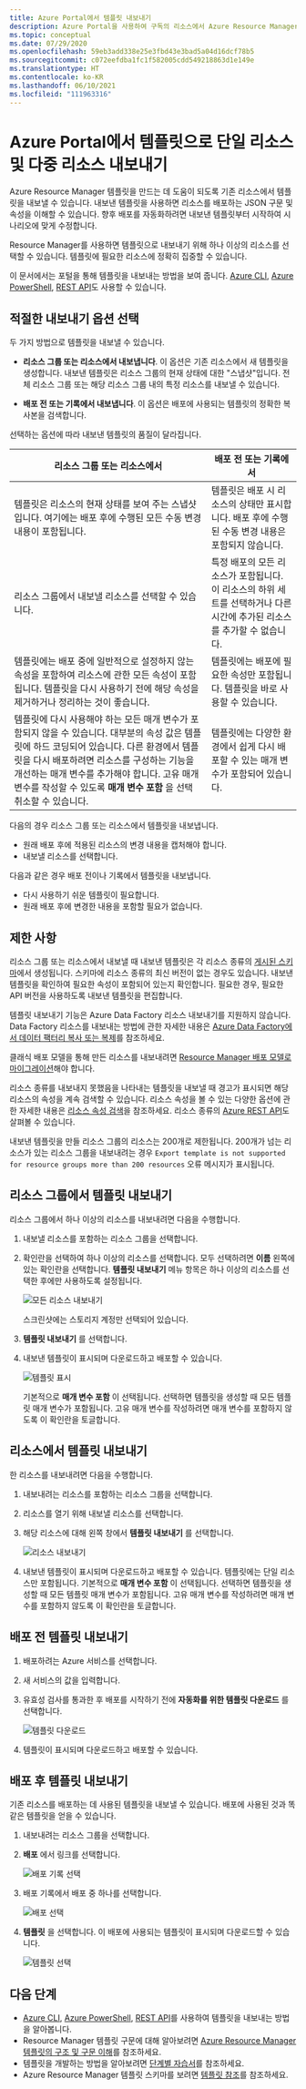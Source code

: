 ```yaml
---
title: Azure Portal에서 템플릿 내보내기
description: Azure Portal을 사용하여 구독의 리소스에서 Azure Resource Manager 템플릿을 내보냅니다.
ms.topic: conceptual
ms.date: 07/29/2020
ms.openlocfilehash: 59eb3add338e25e3fbd43e3bad5a04d16dcf78b5
ms.sourcegitcommit: c072eefdba1fc1f582005cdd549218863d1e149e
ms.translationtype: HT
ms.contentlocale: ko-KR
ms.lasthandoff: 06/10/2021
ms.locfileid: "111963316"
---
```

# <a name="single-and-multi-resource-export-to-a-template-in-azure-portal"></a>Azure Portal에서 템플릿으로 단일 리소스 및 다중 리소스 내보내기

Azure Resource Manager 템플릿을 만드는 데 도움이 되도록 기존 리소스에서 템플릿을 내보낼 수 있습니다. 내보낸 템플릿을 사용하면 리소스를 배포하는 JSON 구문 및 속성을 이해할 수 있습니다. 향후 배포를 자동화하려면 내보낸 템플릿부터 시작하여 시나리오에 맞게 수정합니다.

Resource Manager를 사용하면 템플릿으로 내보내기 위해 하나 이상의 리소스를 선택할 수 있습니다. 템플릿에 필요한 리소스에 정확히 집중할 수 있습니다.

이 문서에서는 포털을 통해 템플릿을 내보내는 방법을 보여 줍니다. [Azure CLI](../management/manage-resource-groups-cli.md#export-resource-groups-to-templates), [Azure PowerShell](../management/manage-resource-groups-powershell.md#export-resource-groups-to-templates), [REST API](/rest/api/resources/resourcegroups/exporttemplate)도 사용할 수 있습니다.

## <a name="choose-the-right-export-option"></a>적절한 내보내기 옵션 선택

두 가지 방법으로 템플릿을 내보낼 수 있습니다.

* **리소스 그룹 또는 리소스에서 내보냅니다**. 이 옵션은 기존 리소스에서 새 템플릿을 생성합니다. 내보낸 템플릿은 리소스 그룹의 현재 상태에 대한 "스냅샷"입니다. 전체 리소스 그룹 또는 해당 리소스 그룹 내의 특정 리소스를 내보낼 수 있습니다.

* **배포 전 또는 기록에서 내보냅니다**. 이 옵션은 배포에 사용되는 템플릿의 정확한 복사본을 검색합니다.

선택하는 옵션에 따라 내보낸 템플릿의 품질이 달라집니다.

| 리소스 그룹 또는 리소스에서 | 배포 전 또는 기록에서 |
| --------------------- | ----------------- |
| 템플릿은 리소스의 현재 상태를 보여 주는 스냅샷입니다. 여기에는 배포 후에 수행된 모든 수동 변경 내용이 포함됩니다. | 템플릿은 배포 시 리소스의 상태만 표시합니다. 배포 후에 수행된 수동 변경 내용은 포함되지 않습니다. |
| 리소스 그룹에서 내보낼 리소스를 선택할 수 있습니다. | 특정 배포의 모든 리소스가 포함됩니다. 이 리소스의 하위 세트를 선택하거나 다른 시간에 추가된 리소스를 추가할 수 없습니다. |
| 템플릿에는 배포 중에 일반적으로 설정하지 않는 속성을 포함하여 리소스에 관한 모든 속성이 포함됩니다. 템플릿을 다시 사용하기 전에 해당 속성을 제거하거나 정리하는 것이 좋습니다. | 템플릿에는 배포에 필요한 속성만 포함됩니다. 템플릿을 바로 사용할 수 있습니다. |
| 템플릿에 다시 사용해야 하는 모든 매개 변수가 포함되지 않을 수 있습니다. 대부분의 속성 값은 템플릿에 하드 코딩되어 있습니다. 다른 환경에서 템플릿을 다시 배포하려면 리소스를 구성하는 기능을 개선하는 매개 변수를 추가해야 합니다.  고유 매개 변수를 작성할 수 있도록 **매개 변수 포함** 을 선택 취소할 수 있습니다. | 템플릿에는 다양한 환경에서 쉽게 다시 배포할 수 있는 매개 변수가 포함되어 있습니다. |

다음의 경우 리소스 그룹 또는 리소스에서 템플릿을 내보냅니다.

* 원래 배포 후에 적용된 리소스의 변경 내용을 캡처해야 합니다.
* 내보낼 리소스를 선택합니다.

다음과 같은 경우 배포 전이나 기록에서 템플릿을 내보냅니다.

* 다시 사용하기 쉬운 템플릿이 필요합니다.
* 원래 배포 후에 변경한 내용을 포함할 필요가 없습니다.

## <a name="limitations"></a>제한 사항

리소스 그룹 또는 리소스에서 내보낼 때 내보낸 템플릿은 각 리소스 종류의 [게시된 스키마](https://github.com/Azure/azure-resource-manager-schemas/tree/master/schemas)에서 생성됩니다. 스키마에 리소스 종류의 최신 버전이 없는 경우도 있습니다. 내보낸 템플릿을 확인하여 필요한 속성이 포함되어 있는지 확인합니다. 필요한 경우, 필요한 API 버전을 사용하도록 내보낸 템플릿을 편집합니다.

템플릿 내보내기 기능은 Azure Data Factory 리소스 내보내기를 지원하지 않습니다. Data Factory 리소스를 내보내는 방법에 관한 자세한 내용은 [Azure Data Factory에서 데이터 팩터리 복사 또는 복제](../../data-factory/copy-clone-data-factory.md)를 참조하세요.

클래식 배포 모델을 통해 만든 리소스를 내보내려면 [Resource Manager 배포 모델로 마이그레이션](../../virtual-machines/migration-classic-resource-manager-overview.md)해야 합니다.

리소스 종류를 내보내지 못했음을 나타내는 템플릿을 내보낼 때 경고가 표시되면 해당 리소스의 속성을 계속 검색할 수 있습니다. 리소스 속성을 볼 수 있는 다양한 옵션에 관한 자세한 내용은 [리소스 속성 검색](view-resources.md)을 참조하세요. 리소스 종류의 [Azure REST API](/rest/api/azure/)도 살펴볼 수 있습니다.

내보낸 템플릿을 만들 리소스 그룹의 리소스는 200개로 제한됩니다. 200개가 넘는 리소스가 있는 리소스 그룹을 내보내려는 경우 `Export template is not supported for resource groups more than 200 resources` 오류 메시지가 표시됩니다.

## <a name="export-template-from-a-resource-group"></a>리소스 그룹에서 템플릿 내보내기

리소스 그룹에서 하나 이상의 리소스를 내보내려면 다음을 수행합니다.

1. 내보낼 리소스를 포함하는 리소스 그룹을 선택합니다.

1. 확인란을 선택하여 하나 이상의 리소스를 선택합니다.  모두 선택하려면 **이름** 왼쪽에 있는 확인란을 선택합니다. **템플릿 내보내기** 메뉴 항목은 하나 이상의 리소스를 선택한 후에만 사용하도록 설정됩니다.

   ![모든 리소스 내보내기](./media/export-template-portal/select-all-resources.png)

    스크린샷에는 스토리지 계정만 선택되어 있습니다.
1. **템플릿 내보내기** 를 선택합니다.

1. 내보낸 템플릿이 표시되며 다운로드하고 배포할 수 있습니다.

   ![템플릿 표시](./media/export-template-portal/show-template.png)

   기본적으로 **매개 변수 포함** 이 선택됩니다.  선택하면 템플릿을 생성할 때 모든 템플릿 매개 변수가 포함됩니다. 고유 매개 변수를 작성하려면 매개 변수를 포함하지 않도록 이 확인란을 토글합니다.

## <a name="export-template-from-a-resource"></a>리소스에서 템플릿 내보내기

한 리소스를 내보내려면 다음을 수행합니다.

1. 내보내려는 리소스를 포함하는 리소스 그룹을 선택합니다.

1. 리소스를 열기 위해 내보낼 리소스를 선택합니다.

1. 해당 리소스에 대해 왼쪽 창에서 **템플릿 내보내기** 를 선택합니다.

   ![리소스 내보내기](./media/export-template-portal/export-single-resource.png)

1. 내보낸 템플릿이 표시되며 다운로드하고 배포할 수 있습니다. 템플릿에는 단일 리소스만 포함됩니다. 기본적으로 **매개 변수 포함** 이 선택됩니다.  선택하면 템플릿을 생성할 때 모든 템플릿 매개 변수가 포함됩니다. 고유 매개 변수를 작성하려면 매개 변수를 포함하지 않도록 이 확인란을 토글합니다.

## <a name="export-template-before-deployment"></a>배포 전 템플릿 내보내기

1. 배포하려는 Azure 서비스를 선택합니다.

1. 새 서비스의 값을 입력합니다.

1. 유효성 검사를 통과한 후 배포를 시작하기 전에 **자동화를 위한 템플릿 다운로드** 를 선택합니다.

   ![템플릿 다운로드](./media/export-template-portal/download-before-deployment.png)

1. 템플릿이 표시되며 다운로드하고 배포할 수 있습니다.


## <a name="export-template-after-deployment"></a>배포 후 템플릿 내보내기

기존 리소스를 배포하는 데 사용된 템플릿을 내보낼 수 있습니다. 배포에 사용된 것과 똑같은 템플릿을 얻을 수 있습니다.

1. 내보내려는 리소스 그룹을 선택합니다.

1. **배포** 에서 링크를 선택합니다.

   ![배포 기록 선택](./media/export-template-portal/select-deployment-history.png)

1. 배포 기록에서 배포 중 하나를 선택합니다.

   ![배포 선택](./media/export-template-portal/select-details.png)

1. **템플릿** 을 선택합니다. 이 배포에 사용되는 템플릿이 표시되며 다운로드할 수 있습니다.

   ![템플릿 선택](./media/export-template-portal/show-template-from-history.png)

## <a name="next-steps"></a>다음 단계

- [Azure CLI](../management/manage-resource-groups-cli.md#export-resource-groups-to-templates), [Azure PowerShell](../management/manage-resource-groups-powershell.md#export-resource-groups-to-templates), [REST API](/rest/api/resources/resourcegroups/exporttemplate)를 사용하여 템플릿을 내보내는 방법을 알아봅니다.
- Resource Manager 템플릿 구문에 대해 알아보려면 [Azure Resource Manager 템플릿의 구조 및 구문 이해](./syntax.md)를 참조하세요.
- 템플릿을 개발하는 방법을 알아보려면 [단계별 자습서](../index.yml)를 참조하세요.
- Azure Resource Manager 템플릿 스키마를 보려면 [템플릿 참조](/azure/templates/)를 참조하세요.